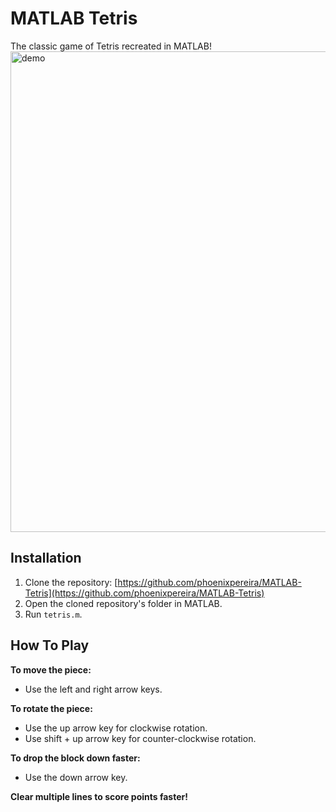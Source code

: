 # MATLAB Tetris
The classic game of Tetris recreated in MATLAB!
<img width="769" alt="demo" src="https://github.com/phoenixpereira/MATLAB-Tetris/assets/47909638/b202077b-f198-4337-8376-037763494320">

## Installation

1. Clone the repository: [https://github.com/phoenixpereira/MATLAB-Tetris](https://github.com/phoenixpereira/MATLAB-Tetris)
2. Open the cloned repository's folder in MATLAB.
3. Run `tetris.m`.

## How To Play

**To move the piece:**
- Use the left and right arrow keys.

**To rotate the piece:**
- Use the up arrow key for clockwise rotation.
- Use shift + up arrow key for counter-clockwise rotation.

**To drop the block down faster:**
- Use the down arrow key.

**Clear multiple lines to score points faster!**

